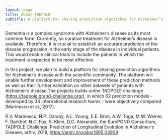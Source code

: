 ```yaml
---
layout: page
title: About TADPOLE
subtitle: A platform for sharing prediction algorithms for Alzheimer’s disease.
---
```


Dementia is a complex syndrome with Alzheimer’s disease as its most common form. Currently, no curative treatment for Alzheimer’s disease is available. Therefore, it is crucial to establish an accurate prediction of the disease progression in the early stage of the disease in individual patients. This would enable clinical trials to include the patients in which the treatment is expected to be most effective.

In this project, we plan to build a platform for sharing prediction algorithms for Alzheimer’s disease with the scientific community. The platform will enable further development and improvement of these prediction methods as well as their further validation on other datasets of patients with Alzheimer’s disease.The projects builds onthe TADPOLE challenge (https://tadpole.grand-challenge.org/), in which 62 prediction models - developed by 34 international research teams - were objectively compared [Marinescu et al., 2017].

R.V. Marinescu, N.P. Oxtoby, A.L. Young, E.E. Bron, A.W. Toga, M.W. Weiner, F. Barkhof, N.C. Fox, S. Klein, D.C. Alexander, the EuroPOND Consortium, TADPOLE Challenge: Prediction of Longitudinal Evolution in Alzheimer's Disease, arXiv, 2018, https://arxiv.org/abs/1805.03909
